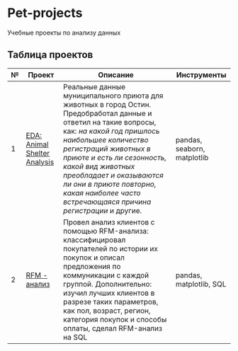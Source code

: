 # Pet-projects
Учебные проекты по анализу данных

## Таблица проектов
| № | Проект | Описание | Инструменты |
|---|--------|----------|-------------|
| 1 | [EDA: Animal Shelter Analysis](https://github.com/belyakovmy/pet-projects/blob/main/EDA%3AAnimalShelterAnalysis.ipynb) | Реальные данные муниципального приюта для животных в город Остин. Предобработал данные и ответил на такие вопросы, как: *на какой год пришлось наибольшее количество регистраций животных в приюте и есть ли сезонность, какой вид животных преобладает и оказываются ли они в приюте повторно, какая наиболее часто встречающаяся причина регистрации* и другие. | pandas, seaborn, matplotlib |
| 2 | [RFM - анализ](https://github.com/belyakovmy/pet-projects/blob/main/RFM_%D0%B0%D0%BD%D0%B0%D0%BB%D0%B8%D0%B7.ipynb) | Провел анализ клиентов с помощью RFM-анализа: классифицировал покупателей по истории их покупок и описал предложения по коммуникации с каждой группой. Дополнительно: изучил лучших клиентов в разрезе таких параметров, как пол, возраст, регион, категория покупок и способы оплаты, сделал RFM-анализ на SQL | pandas, matplotlib, SQL |
